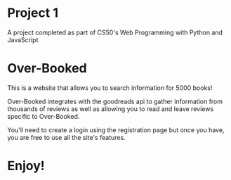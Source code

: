 # Project 1
A project completed as part of CS50's Web Programming with Python and JavaScript

# Over-Booked
This is a website that allows you to search information for 5000 books!

Over-Booked integrates with the goodreads api to gather information from
thousands of reviews as well as allowing you to read and leave reviews
specific to Over-Booked.

You'll need to create a login using the registration page but once you have,
you are free to use all the site's features.

# Enjoy!
